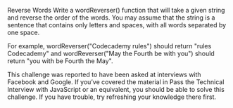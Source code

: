 Reverse Words
Write a wordReverser() function that will take a given string and reverse the order of the words. You may assume that the string is a sentence that contains only letters and spaces, with all words separated by one space.

For example, wordReverser("Codecademy rules") should return "rules Codecademy" and wordReverser("May the Fourth be with you") should return "you with be Fourth the May".

This challenge was reported to have been asked at interviews with Facebook and Google. If you’ve covered the material in Pass the Technical Interview with JavaScript or an equivalent, you should be able to solve this challenge. If you have trouble, try refreshing your knowledge there first.